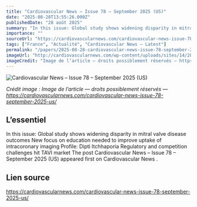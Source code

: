 ```yaml
---
title: "Cardiovascular News – Issue 78 – September 2025 (US)"
date: "2025-08-28T13:55:26.000Z"
publishedDate: "28 août 2025"
summary: "In this issue: Global study shows widening disparity in mitral valve disease outcomes New focus on education needed to improve uptake of intracoronary imaging Profile: Dipti Itchhaporia Regulatory and competition challenges hit TAVI market The post Cardiovascular News &#8211; Issue 78 &#8211; September 2025 (US) appeared first on Cardiovascular News ."
importance: ""
sourceUrl: "https://cardiovascularnews.com/cardiovascular-news-issue-78-september-2025-us/"
tags: ["France", "Actualité", "Cardiovascular News — Latest"]
permalink: "/papers/2025-08-28-cardiovascular-news-issue-78-september-2025-us"
imageUrl: "http://cardiovascularnews.com/wp-content/uploads/sites/14/2025/08/CVN-78-cover-1024x697.png"
imageCredit: "Image de l’article — droits possiblement réservés — https://cardiovascularnews.com/cardiovascular-news-issue-78-september-2025-us/"
---
```


![Cardiovascular News – Issue 78 – September 2025 (US)](http://cardiovascularnews.com/wp-content/uploads/sites/14/2025/08/CVN-78-cover-1024x697.png)

*Crédit image : Image de l’article — droits possiblement réservés — https://cardiovascularnews.com/cardiovascular-news-issue-78-september-2025-us/*

## L’essentiel

In this issue: Global study shows widening disparity in mitral valve disease outcomes New focus on education needed to improve uptake of intracoronary imaging Profile: Dipti Itchhaporia Regulatory and competition challenges hit TAVI market The post Cardiovascular News &#8211; Issue 78 &#8211; September 2025 (US) appeared first on Cardiovascular News .

## Lien source

https://cardiovascularnews.com/cardiovascular-news-issue-78-september-2025-us/
